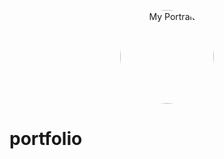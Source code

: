 <p align="center">
  <img src="![Image](https://github.com/user-attachments/assets/3045ec4d-f129-4ae2-8be5-16586c3fa49f)" alt="My Portrait" width="150" style="border-radius: 50%;">
</p>

# portfolio
